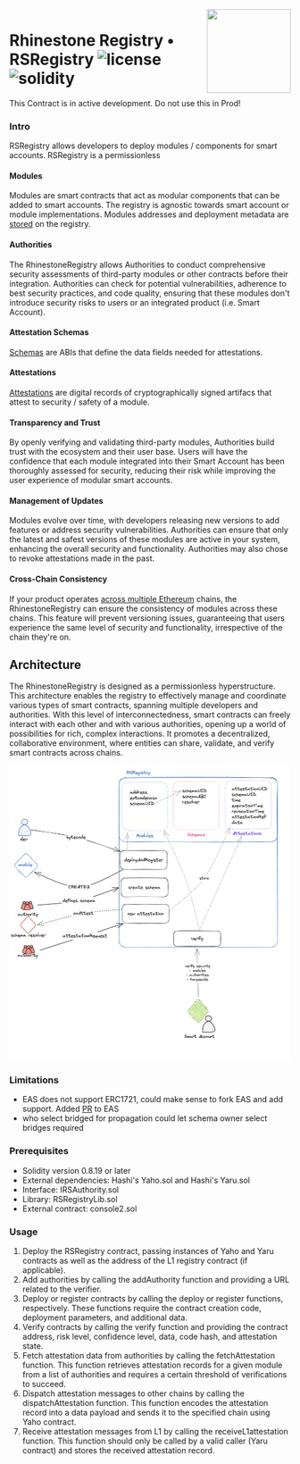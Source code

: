 <img align="right" width="150" height="150" top="100" src="./public/readme.jpg">

# Rhinestone Registry • RSRegistry ![license](https://img.shields.io/github/license/rhinestonewtf/registry?label=license) ![solidity](https://img.shields.io/badge/solidity-^0.8.17-lightgrey)

This Contract is in active development. Do not use this in Prod!


### Intro

RSRegistry allows developers to deploy modules / components for smart accounts. RSRegistry is a permissionless 

#### Modules

Modules are smart contracts that act as modular components that can be added to smart accounts.
The registry is agnostic towards smart account or module implementations.
Modules addresses and deployment metadata are [stored](./docs/ModuleRegistration.md) on the registry.

#### Authorities 
The RhinestoneRegistry allows Authorities to conduct comprehensive security assessments of third-party modules or other 
contracts before their integration. Authorities can check for potential vulnerabilities, adherence to best security practices, 
and code quality, ensuring that these modules don't introduce security risks to users or an integrated product (i.e. Smart Account).

#### Attestation Schemas
[Schemas](./docs/Schemas.md) are ABIs that define the data fields needed for attestations. 

#### Attestations
[Attestations](./docs/Attestation.md) are digital records of cryptographically signed artifacs that attest to security / safety of a module. 


#### Transparency and Trust
By openly verifying and validating third-party modules, Authorities build trust with the ecosystem and their user base. 
Users will have the confidence that each module integrated into their Smart Account has been thoroughly assessed for security, 
reducing their risk while improving the user experience of modular smart accounts.

#### Management of Updates
Modules evolve over time, with developers releasing new versions to add features or address security 
vulnerabilities. Authorities can ensure that only the latest and safest versions of these modules are active in your system, 
enhancing the overall security and functionality. Authorities may also chose to revoke attestations made in the past.

#### Cross-Chain Consistency
If your product operates [across multiple Ethereum](./docs/L2Propagation.md) chains, the RhinestoneRegistry can ensure the consistency of modules across these chains. 
This feature will prevent versioning issues, guaranteeing that users experience the same level of security and functionality, 
irrespective of the chain they're on.

## Architecture

The RhinestoneRegistry is designed as a permissionless hyperstructure. 
This architecture enables the registry to effectively manage and coordinate various types of smart contracts, 
spanning multiple developers and authorities. With this level of interconnectedness, smart contracts can freely interact with each other and with 
various authorities, opening up a world of possibilities for rich, complex interactions. It promotes a decentralized, collaborative environment, 
where entities can share, validate, and verify smart contracts across chains.


![Architecture](./public/docs/architecture.png)



### Limitations
- EAS does not support ERC1721, could make sense to fork EAS and add support. Added [PR](https://github.com/ethereum-attestation-service/eas-contracts/pull/65) to EAS
- who select bridged for propagation
    could let schema owner select bridges required


### Prerequisites
- Solidity version 0.8.19 or later
- External dependencies: Hashi's Yaho.sol and Hashi's Yaru.sol
- Interface: IRSAuthority.sol
- Library: RSRegistryLib.sol
- External contract: console2.sol

### Usage
1. Deploy the RSRegistry contract, passing instances of Yaho and Yaru contracts as well as the address of the L1 registry contract (if applicable).
1. Add authorities by calling the addAuthority function and providing a URL related to the verifier.
1. Deploy or register contracts by calling the deploy or register functions, respectively. These functions require the contract creation code, deployment parameters, and additional data.
1. Verify contracts by calling the verify function and providing the contract address,
risk level, confidence level, data, code hash, and attestation state.
1. Fetch attestation data from authorities by calling the fetchAttestation function.
This function retrieves attestation records for a given module from a list of authorities and requires a certain threshold of verifications to succeed.
1. Dispatch attestation messages to other chains by calling the dispatchAttestation function. 
This function encodes the attestation record into a data payload and sends it to the specified chain using Yaho contract.
1. Receive attestation messages from L1 by calling the receiveL1attestation function. 
This function should only be called by a valid caller (Yaru contract) and stores the received attestation record.
